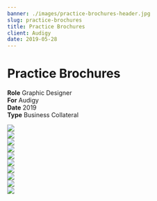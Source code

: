 ```yaml
---
banner: ./images/practice-brochures-header.jpg
slug: practice-brochures
title: Practice Brochures
client: Audigy
date: 2019-05-28
---
```


# Practice Brochures

**Role** Graphic Designer  
**For** Audigy  
**Date** 2019  
**Type** Business Collateral  

![](./images/practice-brochures-01.jpg)  
![](./images/practice-brochures-02.jpg)  
![](./images/practice-brochures-03.jpg)  
![](./images/practice-brochures-04.jpg)  
![](./images/practice-brochures-05.jpg)  
![](./images/practice-brochures-06.jpg)  
![](./images/practice-brochures-07.jpg)  
![](./images/practice-brochures-08.jpg)  
![](./images/practice-brochures-09.jpg)  
![](./images/practice-brochures-10.jpg)  
